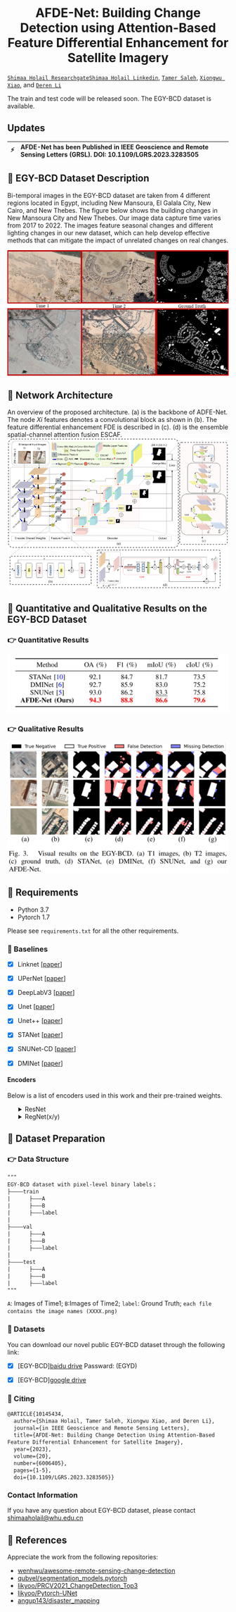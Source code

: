 <h1 align="center">
  <b>AFDE-Net: Building Change Detection using Attention-Based Feature Differential Enhancement for Satellite Imagery</b><br>
</h1>

[`Shimaa Holail Researchgate`](https://www.researchgate.net/profile/Shimaa-Holail)[`Shimaa Holail Linkedin`](https://www.linkedin.com/in/shimaaholail/), [`Tamer Saleh`](https://www.bu.edu.eg/staff/tamermohamed3), [`Xiongwu Xiao`](http://jszy.whu.edu.cn/xiaoxiongwu1), and [`Deren Li`](http://www.lmars.whu.edu.cn/prof_web/prof_lideren/index.htm)

The train and test code will be released soon. The EGY-BCD dataset is available. 


## Updates
| :zap:        | AFDE-Net has been Published in IEEE Geoscience and Remote Sensing Letters (GRSL). DOI: 10.1109/LGRS.2023.3283505 |
|---------------|:------------------------|



## :speech_balloon: EGY-BCD Dataset Description 
Bi-temporal images in the EGY-BCD dataset are taken from 4 different regions located in Egypt, including New Mansoura, El Galala City, New Cairo, and New Thebes. The figure below shows the building changes in New Mansoura City and New Thebes. Our image data capture time varies from 2017 to 2022. The images feature seasonal changes and different lighting changes in our new dataset, which can help develop effective methods that can mitigate the impact of unrelated changes on real changes.

![image-20230201153142126](./img/MansouraTiba.png)

## :speech_balloon: Network Architecture
An overview of the proposed architecture. (a) is the backbone of ADFE-Net. The node $Xi$ features denotes a convolutional block as shown in (b). The feature differential enhancement FDE is described in (c). (d) is the ensemble spatial-channel attention fusion ESCAF.
![image-20230201153142126](./img/overall.png)


 ## :speech_balloon: <span id="jump">Quantitative and Qualitative Results on the EGY-BCD Dataset</span>
 
### :point_right: Quantitative Results
![image-QuantitativeResult](./img/result2.png)

### :point_right: Qualitative Results

![image-QualitativeResult](./img/result.png)


## :speech_balloon: Requirements

- Python 3.7
- Pytorch 1.7

Please see `requirements.txt` for all the other requirements.


### 🔭 Baselines <a name="baselines"></a>

- [x] Linknet [[paper](https://arxiv.org/abs/1707.03718)]
- [x] UPerNet [[paper](https://arxiv.org/abs/1807.10221)]
- [x] DeepLabV3 [[paper](https://arxiv.org/abs/1706.05587)]
- [x] Unet [[paper](https://arxiv.org/abs/1505.04597)]
- [x] Unet++ [[paper](https://arxiv.org/pdf/1807.10165.pdf)]
- [x] STANet [[paper](https://www.mdpi.com/2072-4292/12/10/1662/pdf)]
- [x] SNUNet-CD [[paper](https://ieeexplore.ieee.org/abstract/document/9355573)]
- [x] DMINet [[paper](https://ieeexplore.ieee.org/abstract/document/10034787)]


#### Encoders <a name="encoders"></a>

Below is a list of encoders used in this work and their pre-trained weights.

<details>
<summary style="margin-left: 25px;">ResNet</summary>
<div style="margin-left: 25px;">

| Encoder   |        Weights        | Params, M |
| --------- | :-------------------: | :-------: |
| resnet50  | imagenet / ssl / swsl |    23M    |
| resnet101 |       imagenet        |    42M    |


</div>
</details>

<details>
<summary style="margin-left: 25px;">RegNet(x/y)</summary>
<div style="margin-left: 25px;">

| Encoder          | Weights  | Params, M |
| ---------------- | :------: | :-------: |
| timm-regnety_120 | imagenet |    49M    |
| timm-regnety_160 | imagenet |    80M    |
| timm-regnety_320 | imagenet |   141M    |


</div>
</details>


## :speech_balloon: <span id="jump">Dataset Preparation</span>

### :point_right: Data Structure

```
"""
EGY-BCD dataset with pixel-level binary labels；
├————train
|      ├———A  
|      ├———B
|      ├———label
|
├————val
|      ├———A  
|      ├———B
|      ├———label
|
├————test
|      ├———A  
|      ├———B
|      ├———label
"""
```

`A`: Images of Time1;
`B`:Images of Time2;
`label`: Ground Truth;
`each file contains the image names (XXXX.png)`


### :truck: Datasets <a name="dataset"></a>

You can download our novel public EGY-BCD dataset through the following link:

- [x] [EGY-BCD][baidu drive](https://pan.baidu.com/s/1UREv4F0DBHgabJW2VScgCA) Passward: (EGYD)
- [x] [EGY-BCD][google drive](https://drive.google.com/file/d/16LLC1iSJQuFPrfuXCJSeSsEzKhXodhzp/view?usp=drive_link)


### :page_with_curl: Citing <a name="citing"></a>

```
@ARTICLE{10145434,
  author={Shimaa Holail, Tamer Saleh, Xiongwu Xiao, and Deren Li},
  journal={in IEEE Geoscience and Remote Sensing Letters}, 
  title={AFDE-Net: Building Change Detection Using Attention-Based Feature Differential Enhancement for Satellite Imagery}, 
  year={2023},
  volume={20},
  number={6006405},
  pages={1-5},
  doi={10.1109/LGRS.2023.3283505}}

```
  
### Contact Information
If you have any question about EGY-BCD dataset, please contact shimaaholail@whu.edu.cn


## :speech_balloon: References

Appreciate the work from the following repositories:

- [wenhwu/awesome-remote-sensing-change-detection](https://github.com/wenhwu/awesome-remote-sensing-change-detection)
- [qubvel/segmentation_models.pytorch](https://github.com/qubvel/segmentation_models.pytorch)
- [likyoo/PRCV2021_ChangeDetection_Top3](https://github.com/likyoo/PRCV2021_ChangeDetection_Top3)
- [likyoo/Pytorch-UNet](https://github.com/likyoo/Pytorch-UNet)
- [angup143/disaster_mapping](https://github.com/angup143/disaster_mapping/tree/5bab37700950bb9b5e6af9bbe41a6ab66645bf58)


